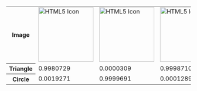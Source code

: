 <table>
<tr>
    <th>Image</th>
    <td><img src="http://farm2.static.flickr.com/1133/638741937_fb6d083357.jpg?v=0" alt="HTML5 Icon" width="150" height="150"></td>
    <td><img src="http://farm4.static.flickr.com/3622/3362307618_590e37da12.jpg" alt="HTML5 Icon" width="150" height="150"></td>
    <td><img src="http://farm6.static.flickr.com/5261/5579646031_c7900ff6c8.jpg" alt="HTML5 Icon" width="150" height="150"></td>
    <td><img src="http://farm1.static.flickr.com/208/467603366_cfc237571e.jpg" alt="HTML5 Icon" width="150" height="150"></td>
    <td><img src="http://farm3.static.flickr.com/2436/3949033524_dc688743cc.jpg" alt="HTML5 Icon" width="150" height="150"></td>
    <td><img src="http://farm4.static.flickr.com/3069/2371655967_71722f1848.jpg" alt="HTML5 Icon" width="150" height="150"></td>
</tr>

<tr>
    <th>Triangle</th>
    <td>0.9980729</td>
    <td>0.0000309</td>
    <td>0.9998710</td>
    <td>0.9999931</td>
    <td>0.9999542</td>
    <td>0.6579151</td>
</tr>

<tr>
    <th>Circle</th>
    <td>0.0019271</td>
    <td>0.9999691</td>
    <td>0.0001289</td>
    <td>0.0000069</td>
    <td>0.0000458</td>
    <td>0.3420849</td>
</tr>
</table>